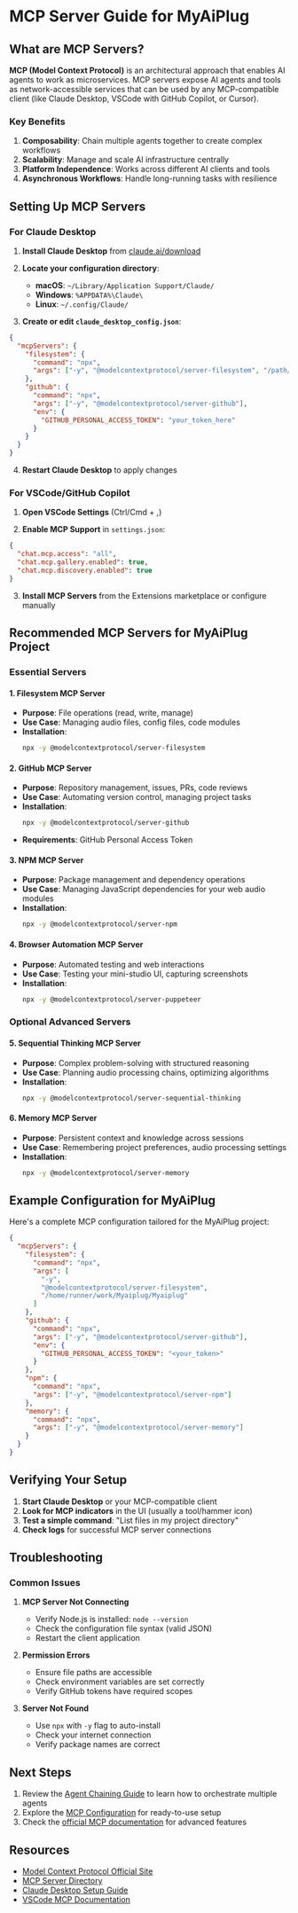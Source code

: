 # MCP Server Guide for MyAiPlug

## What are MCP Servers?

**MCP (Model Context Protocol)** is an architectural approach that enables AI agents to work as microservices. MCP servers expose AI agents and tools as network-accessible services that can be used by any MCP-compatible client (like Claude Desktop, VSCode with GitHub Copilot, or Cursor).

### Key Benefits

1. **Composability**: Chain multiple agents together to create complex workflows
2. **Scalability**: Manage and scale AI infrastructure centrally
3. **Platform Independence**: Works across different AI clients and tools
4. **Asynchronous Workflows**: Handle long-running tasks with resilience

## Setting Up MCP Servers

### For Claude Desktop

1. **Install Claude Desktop** from [claude.ai/download](https://claude.ai/download)

2. **Locate your configuration directory**:
   - **macOS**: `~/Library/Application Support/Claude/`
   - **Windows**: `%APPDATA%\Claude\`
   - **Linux**: `~/.config/Claude/`

3. **Create or edit `claude_desktop_config.json`**:

```json
{
  "mcpServers": {
    "filesystem": {
      "command": "npx",
      "args": ["-y", "@modelcontextprotocol/server-filesystem", "/path/to/your/project"]
    },
    "github": {
      "command": "npx",
      "args": ["-y", "@modelcontextprotocol/server-github"],
      "env": {
        "GITHUB_PERSONAL_ACCESS_TOKEN": "your_token_here"
      }
    }
  }
}
```

4. **Restart Claude Desktop** to apply changes

### For VSCode/GitHub Copilot

1. **Open VSCode Settings** (Ctrl/Cmd + ,)

2. **Enable MCP Support** in `settings.json`:

```json
{
  "chat.mcp.access": "all",
  "chat.mcp.gallery.enabled": true,
  "chat.mcp.discovery.enabled": true
}
```

3. **Install MCP Servers** from the Extensions marketplace or configure manually

## Recommended MCP Servers for MyAiPlug Project

### Essential Servers

#### 1. **Filesystem MCP Server**
- **Purpose**: File operations (read, write, manage)
- **Use Case**: Managing audio files, config files, code modules
- **Installation**: 
  ```bash
  npx -y @modelcontextprotocol/server-filesystem
  ```

#### 2. **GitHub MCP Server**
- **Purpose**: Repository management, issues, PRs, code reviews
- **Use Case**: Automating version control, managing project tasks
- **Installation**:
  ```bash
  npx -y @modelcontextprotocol/server-github
  ```
- **Requirements**: GitHub Personal Access Token

#### 3. **NPM MCP Server**
- **Purpose**: Package management and dependency operations
- **Use Case**: Managing JavaScript dependencies for your web audio modules
- **Installation**:
  ```bash
  npx -y @modelcontextprotocol/server-npm
  ```

#### 4. **Browser Automation MCP Server**
- **Purpose**: Automated testing and web interactions
- **Use Case**: Testing your mini-studio UI, capturing screenshots
- **Installation**:
  ```bash
  npx -y @modelcontextprotocol/server-puppeteer
  ```

### Optional Advanced Servers

#### 5. **Sequential Thinking MCP Server**
- **Purpose**: Complex problem-solving with structured reasoning
- **Use Case**: Planning audio processing chains, optimizing algorithms
- **Installation**:
  ```bash
  npx -y @modelcontextprotocol/server-sequential-thinking
  ```

#### 6. **Memory MCP Server**
- **Purpose**: Persistent context and knowledge across sessions
- **Use Case**: Remembering project preferences, audio processing settings
- **Installation**:
  ```bash
  npx -y @modelcontextprotocol/server-memory
  ```

## Example Configuration for MyAiPlug

Here's a complete MCP configuration tailored for the MyAiPlug project:

```json
{
  "mcpServers": {
    "filesystem": {
      "command": "npx",
      "args": [
        "-y",
        "@modelcontextprotocol/server-filesystem",
        "/home/runner/work/Myaiplug/Myaiplug"
      ]
    },
    "github": {
      "command": "npx",
      "args": ["-y", "@modelcontextprotocol/server-github"],
      "env": {
        "GITHUB_PERSONAL_ACCESS_TOKEN": "<your_token>"
      }
    },
    "npm": {
      "command": "npx",
      "args": ["-y", "@modelcontextprotocol/server-npm"]
    },
    "memory": {
      "command": "npx",
      "args": ["-y", "@modelcontextprotocol/server-memory"]
    }
  }
}
```

## Verifying Your Setup

1. **Start Claude Desktop** or your MCP-compatible client
2. **Look for MCP indicators** in the UI (usually a tool/hammer icon)
3. **Test a simple command**: "List files in my project directory"
4. **Check logs** for successful MCP server connections

## Troubleshooting

### Common Issues

1. **MCP Server Not Connecting**
   - Verify Node.js is installed: `node --version`
   - Check the configuration file syntax (valid JSON)
   - Restart the client application

2. **Permission Errors**
   - Ensure file paths are accessible
   - Check environment variables are set correctly
   - Verify GitHub tokens have required scopes

3. **Server Not Found**
   - Use `npx` with `-y` flag to auto-install
   - Check your internet connection
   - Verify package names are correct

## Next Steps

1. Review the [Agent Chaining Guide](./AGENT_CHAINING.md) to learn how to orchestrate multiple agents
2. Explore the [MCP Configuration](./mcp-config.json) for ready-to-use setup
3. Check the [official MCP documentation](https://modelcontextprotocol.io) for advanced features

## Resources

- [Model Context Protocol Official Site](https://modelcontextprotocol.io)
- [MCP Server Directory](https://github.com/fastmcp-me/awesome-mcp-serverss)
- [Claude Desktop Setup Guide](https://claudepro.directory/guides/tutorials/desktop-mcp-setup)
- [VSCode MCP Documentation](https://code.visualstudio.com/docs/copilot/customization/mcp-servers)
